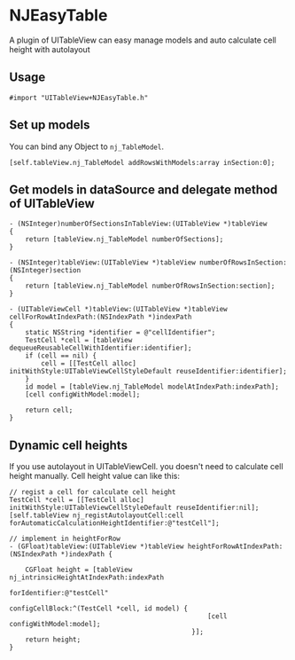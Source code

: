 # NJEasyTable
A plugin of UITableView can easy manage models and auto calculate cell height with autolayout

## Usage

```
#import "UITableView+NJEasyTable.h"
```

## Set up models

You can bind any Object to `nj_TableModel`. 

```
[self.tableView.nj_TableModel addRowsWithModels:array inSection:0];

```

## Get models in dataSource and delegate method of UITableView

```
- (NSInteger)numberOfSectionsInTableView:(UITableView *)tableView
{
    return [tableView.nj_TableModel numberOfSections];
}

- (NSInteger)tableView:(UITableView *)tableView numberOfRowsInSection:(NSInteger)section
{
    return [tableView.nj_TableModel numberOfRowsInSection:section];
}

- (UITableViewCell *)tableView:(UITableView *)tableView cellForRowAtIndexPath:(NSIndexPath *)indexPath
{
    static NSString *identifier = @"cellIdentifier";
    TestCell *cell = [tableView dequeueReusableCellWithIdentifier:identifier];
    if (cell == nil) {
        cell = [[TestCell alloc] initWithStyle:UITableViewCellStyleDefault reuseIdentifier:identifier];
    }
    id model = [tableView.nj_TableModel modelAtIndexPath:indexPath];
    [cell configWithModel:model];
    
    return cell;
}

```

## Dynamic cell heights

If you use autolayout in UITableViewCell. you doesn't need to calculate cell height manually.
Cell height value can like this:

```
// regist a cell for calculate cell height
TestCell *cell = [[TestCell alloc] initWithStyle:UITableViewCellStyleDefault reuseIdentifier:nil];
[self.tableView nj_registAutolayoutCell:cell forAutomaticCalculationHeightIdentifier:@"testCell"];

// implement in heightForRow
- (GFloat)tableView:(UITableView *)tableView heightForRowAtIndexPath:(NSIndexPath *)indexPath {
    
    CGFloat height = [tableView nj_intrinsicHeightAtIndexPath:indexPath
                                                forIdentifier:@"testCell"
                                              configCellBlock:^(TestCell *cell, id model) {
                                                  [cell configWithModel:model];
                                              }];
    return height;
}


```
